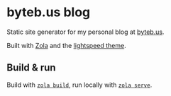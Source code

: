 # byteb.us blog

Static site generator for my personal blog at [byteb.us](https://byteb.us/).

Built with [Zola](https://www.getzola.org/) and the [lightspeed theme](https://www.getzola.org/themes/lightspeed/).

## Build & run

Build with [`zola build`](https://www.getzola.org/documentation/getting-started/cli-usage/#build), run locally with [`zola serve`](https://www.getzola.org/documentation/getting-started/cli-usage/#serve).
